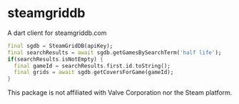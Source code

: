 # steamgriddb

A dart client for steamgriddb.com

```dart
final sgdb = SteamGridDB(apiKey);
final searchResults = await sgdb.getGamesBySearchTerm('half life');
if(searchResults.isNotEmpty) {
  final gameId = searchResults.first.id.toString();
  final grids = await sgdb.getCoversForGame(gameId);
}
```

This package is not affiliated with Valve Corporation nor the Steam platform.
